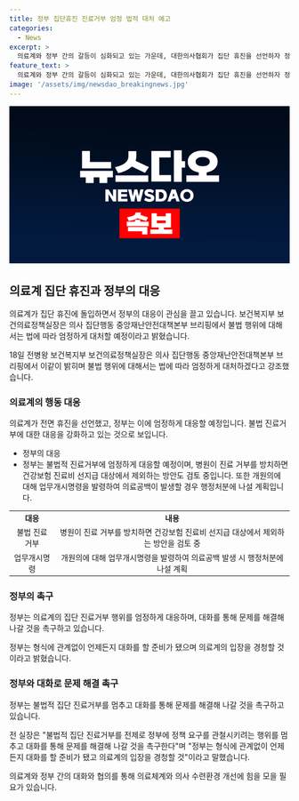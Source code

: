 ```yaml
---
title: 정부 집단휴진 진료거부 엄정 법적 대처 예고
categories:
  - News
excerpt: >
  의료계와 정부 간의 갈등이 심화되고 있는 가운데, 대한의사협회가 집단 휴진을 선언하자 정부는 불법적 진료거부에 대해 엄정한 대응을 예고했다. 보건복지부는 의료법 위반으로 병원에 업무정지 등 행정처분을 내리겠다고 밝히고, 의료공백 발생 시 채증을 거쳐 업무정지 조치를 취할 계획이다. 정부는 의료현장으로 전공의들이 복귀할 수 있도록 적극 노력하겠다고 강조했으며, 대화를 통해 문제를 해결해 나갈 것을 촉구했다.
feature_text: >
  의료계와 정부 간의 갈등이 심화되고 있는 가운데, 대한의사협회가 집단 휴진을 선언하자 정부는 불법적 진료거부에 대해 엄정한 대응을 예고했다. 보건복지부는 의료법 위반으로 병원에 업무정지 등 행정처분을 내리겠다고 밝히고, 의료공백 발생 시 채증을 거쳐 업무정지 조치를 취할 계획이다. 정부는 의료현장으로 전공의들이 복귀할 수 있도록 적극 노력하겠다고 강조했으며, 대화를 통해 문제를 해결해 나갈 것을 촉구했다.
image: '/assets/img/newsdao_breakingnews.jpg'
---
```


<p><img src="/assets/img/newsdao_breakingnews.jpg" alt="implanttips 속보" /></p>

<h2 data-ke-size="size26">의료계 집단 휴진과 정부의 대응</h2>

<p>의료계가 집단 휴진에 돌입하면서 정부의 대응이 관심을 끌고 있습니다. 보건복지부 보건의료정책실장은 의사 집단행동 중앙재난안전대책본부 브리핑에서 불법 행위에 대해서는 법에 따라 엄정하게 대처할 예정이라고 밝혔습니다.</p>

<p data-ke-size="size16">18일 전병왕 보건복지부 보건의료정책실장은 의사 집단행동 중앙재난안전대책본부 브리핑에서 이같이 밝히며 불법 행위에 대해서는 법에 따라 엄정하게 대처하겠다고 강조했습니다.</p>

<h3>의료계의 행동 대응</h3>

<p>의료계가 전면 휴진을 선언했고, 정부는 이에 엄정하게 대응할 예정입니다. 불법 진료거부에 대한 대응을 강화하고 있는 것으로 보입니다.</p>

<ul>
  <li>정부의 대응</li>
  <li>정부는 불법적 진료거부에 엄정하게 대응할 예정이며, 병원이 진료 거부를 방치하면 건강보험 진료비 선지급 대상에서 제외하는 방안도 검토 중입니다. 또한 개원의에 대해 업무개시명령을 발령하여 의료공백이 발생할 경우 행정처분에 나설 계획입니다.</li>
</ul>

<table>
  <tr>
    <td style="text-align: center; height: 17px;"><b>대응</b></td>
    <td style="text-align: center; height: 17px;"><b>내용</b></td>
  </tr>
  <tr>
    <td style="text-align: center; height: 17px;">불법 진료거부</td>
    <td style="text-align: center; height: 17px;">병원이 진료 거부를 방치하면 건강보험 진료비 선지급 대상에서 제외하는 방안을 검토 중</td>
  </tr>
  <tr>
    <td style="text-align: center; height: 17px;">업무개시명령</td>
    <td style="text-align: center; height: 17px;">개원의에 대해 업무개시명령을 발령하여 의료공백 발생 시 행정처분에 나설 계획</td>
  </tr>
</table>

<h3>정부의 촉구</h3>

<p>정부는 의료계의 집단 진료거부 행위를 엄정하게 대응하며, 대화를 통해 문제를 해결해 나갈 것을 촉구하고 있습니다.</p>

<p data-ke-size="size16">정부는 형식에 관계없이 언제든지 대화를 할 준비가 됐으며 의료계의 입장을 경청할 것이라고 밝혔습니다.</p>

<h3>정부와 대화로 문제 해결 촉구</h3>

<p>정부는 불법적 집단 진료거부를 멈추고 대화를 통해 문제를 해결해 나갈 것을 촉구하고 있습니다.</p>

<p data-ke-size="size16">전 실장은 "불법적 집단 진료거부를 전제로 정부에 정책 요구를 관철시키려는 행위를 멈추고 대화를 통해 문제를 해결해 나갈 것을 촉구한다"며 "정부는 형식에 관계없이 언제든지 대화를 할 준비가 됐고 의료계의 입장을 경청할 것"이라고 말했습니다.</p>

<p>의료계와 정부 간의 대화와 협의를 통해 의료체계와 의사 수련환경 개선에 힘을 모을 필요가 있습니다.</p>

